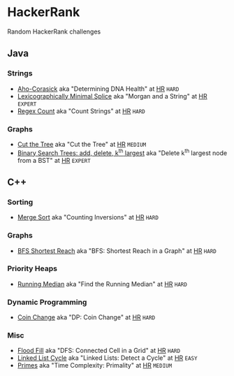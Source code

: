 # HackerRank

Random HackerRank challenges

## Java

### Strings

* [Aho-Corasick](src/main/java/com/tydbits/hackerrank/strings/aho_corasick)
    aka "Determining DNA Health" at [HR](https://www.hackerrank.com/challenges/determining-dna-health)
    `HARD`
* [Lexicographically Minimal Splice](src/main/java/com/tydbits/hackerrank/strings/lexicographically_minimal_splice)
    aka "Morgan and a String" at [HR](https://www.hackerrank.com/challenges/morgan-and-a-string)
    `EXPERT`
* [Regex Count](src/main/java/com/tydbits/hackerrank/strings/regex_count)
    aka "Count Strings" at [HR](https://www.hackerrank.com/challenges/count-strings)
    `HARD`

### Graphs

* [Cut the Tree](src/main/java/com/tydbits/hackerrank/graphs/cut_the_tree)
   aka "Cut the Tree" at [HR](https://www.hackerrank.com/challenges/cut-the-tree)
   `MEDIUM`
* [Binary Search Trees: add, delete, k<sup>th</sup> largest](src/main/java/com/tydbits/hackerrank/graphs/bst_kth_element)
   aka "Delete k<sup>th</sup> largest node from a BST" at [HR](https://www.hackerrank.com/contests/daa-assignment-1/challenges/delete-kth-largest-node-from-a-bst)
   `EXPERT`

## C++

### Sorting

* [Merge Sort](src/cpp/ctci/merge-sort.cpp)
    aka "Counting Inversions" at [HR](https://www.hackerrank.com/challenges/ctci-merge-sort)
    `HARD`

### Graphs

* [BFS Shortest Reach](src/cpp/ctci/bfs-shortest-reach.cpp)
    aka "BFS: Shortest Reach in a Graph" at [HR](https://www.hackerrank.com/challenges/ctci-bfs-shortest-reach)
    `HARD`

### Priority Heaps

* [Running Median](src/cpp/ctci/find-the-running-median.cpp)
    aka "Find the Running Median" at [HR](https://www.hackerrank.com/challenges/ctci-find-the-running-median)
    `HARD`

### Dynamic Programming

* [Coin Change](src/cpp/ctci/coin-change.cpp) 
    aka "DP: Coin Change" at [HR](https://www.hackerrank.com/challenges/ctci-coin-change)
    `HARD`

### Misc

* [Flood Fill](src/cpp/ctci/connected-cell-in-a-grid.cpp)
    aka "DFS: Connected Cell in a Grid" at [HR](https://www.hackerrank.com/challenges/ctci-connected-cell-in-a-grid)
    `HARD`
* [Linked List Cycle](src/cpp/ctci/linked-list-cycle.cpp)
    aka "Linked Lists: Detect a Cycle" at [HR](https://www.hackerrank.com/challenges/ctci-linked-list-cycle)
    `EASY`
* [Primes](src/cpp/ctci/big-o-primes.cpp)
    aka "Time Complexity: Primality" at [HR](https://www.hackerrank.com/challenges/ctci-big-o)
    `MEDIUM`
